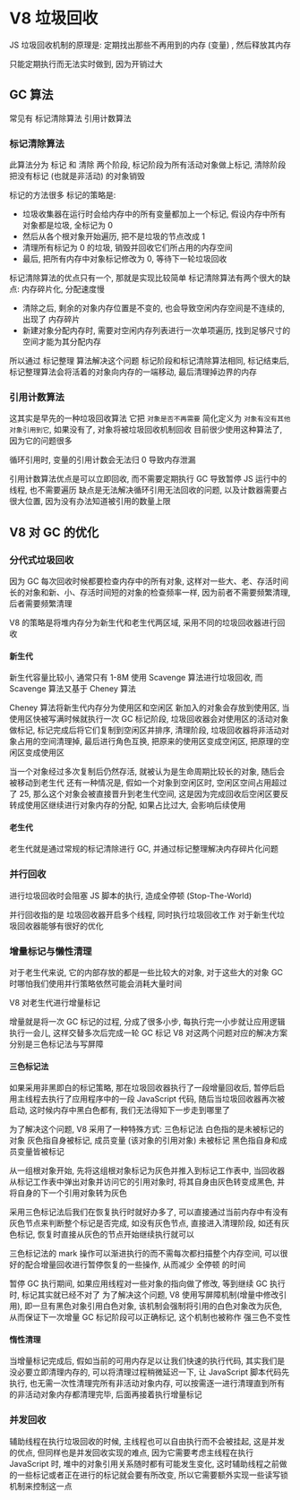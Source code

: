 # V8 垃圾回收

JS 垃圾回收机制的原理是: 定期找出那些不再用到的内存 (变量) , 然后释放其内存

只能定期执行而无法实时做到, 因为开销过大

## GC 算法

常见有 标记清除算法 引用计数算法

### 标记清除算法

此算法分为 标记 和 清除 两个阶段, 标记阶段为所有活动对象做上标记, 清除阶段把没有标记 (也就是非活动) 的对象销毁

标记的方法很多
标记的策略是:

- 垃圾收集器在运行时会给内存中的所有变量都加上一个标记, 假设内存中所有对象都是垃圾, 全标记为 0
- 然后从各个根对象开始遍历, 把不是垃圾的节点改成 1
- 清理所有标记为 0 的垃圾, 销毁并回收它们所占用的内存空间
- 最后, 把所有内存中对象标记修改为 0, 等待下一轮垃圾回收

标记清除算法的优点只有一个, 那就是实现比较简单
标记清除算法有两个很大的缺点: 内存碎片化, 分配速度慢

- 清除之后, 剩余的对象内存位置是不变的, 也会导致空闲内存空间是不连续的, 出现了 内存碎片
- 新建对象分配内存时, 需要对空闲内存列表进行一次单项遍历, 找到足够尺寸的空间才能为其分配内存

所以通过 标记整理 算法解决这个问题
标记阶段和标记清除算法相同, 标记结束后, 标记整理算法会将活着的对象向内存的一端移动, 最后清理掉边界的内存

### 引用计数算法

这其实是早先的一种垃圾回收算法
它把 `对象是否不再需要` 简化定义为 `对象有没有其他对象引用到它`, 如果没有了, 对象将被垃圾回收机制回收
目前很少使用这种算法了, 因为它的问题很多

循环引用时, 变量的引用计数会无法归 0 导致内存泄漏

引用计数算法优点是可以立即回收, 而不需要定期执行 GC 导致暂停 JS 运行中的线程, 也不需要遍历
缺点是无法解决循环引用无法回收的问题, 以及计数器需要占很大位置, 因为没有办法知道被引用的数量上限

## V8 对 GC 的优化

### 分代式垃圾回收

因为 GC 每次回收时候都要检查内存中的所有对象,
这样对一些大、老、存活时间长的对象和新、小、存活时间短的对象的检查频率一样, 因为前者不需要频繁清理, 后者需要频繁清理

V8 的策略是将堆内存分为新生代和老生代两区域, 采用不同的垃圾回收器进行回收

#### 新生代

新生代容量比较小, 通常只有 1-8M
使用 Scavenge 算法进行垃圾回收, 而 Scavenge 算法又基于 Cheney 算法

Cheney 算法将新生代内存分为使用区和空闲区
新加入的对象会存放到使用区, 当使用区快被写满时候就执行一次 GC
标记阶段, 垃圾回收器会对使用区的活动对象做标记, 标记完成后将它们复制到空闲区并排序,
清理阶段, 垃圾回收器将非活动对象占用的空间清理掉, 最后进行角色互换, 把原来的使用区变成空闲区, 把原理的空闲区变成使用区

当一个对象经过多次复制后仍然存活, 就被认为是生命周期比较长的对象, 随后会被移动到老生代
还有一种情况是, 假如一个对象到空闲区时, 空闲区空间占用超过了 25, 那么这个对象会被直接晋升到老生代空间, 这是因为完成回收后空闲区要反转成使用区继续进行对象内存的分配, 如果占比过大, 会影响后续使用

#### 老生代

老生代就是通过常规的标记清除进行 GC, 并通过标记整理解决内存碎片化问题

### 并行回收

进行垃圾回收时会阻塞 JS 脚本的执行, 造成全停顿 (Stop-The-World)

并行回收指的是 垃圾回收器开启多个线程, 同时执行垃圾回收工作
对于新生代垃圾回收器能够有很好的优化

### 增量标记与懒性清理

对于老生代来说, 它的内部存放的都是一些比较大的对象, 对于这些大的对象 GC 时哪怕我们使用并行策略依然可能会消耗大量时间

V8 对老生代进行增量标记

增量就是将一次 GC 标记的过程, 分成了很多小步, 每执行完一小步就让应用逻辑执行一会儿, 这样交替多次后完成一轮 GC 标记
V8 对这两个问题对应的解决方案分别是三色标记法与写屏障

#### 三色标记法

如果采用非黑即白的标记策略, 那在垃圾回收器执行了一段增量回收后, 暂停后启用主线程去执行了应用程序中的一段 JavaScript 代码, 随后当垃圾回收器再次被启动, 这时候内存中黑白色都有, 我们无法得知下一步走到哪里了

为了解决这个问题, V8 采用了一种特殊方式: 三色标记法
白色指的是未被标记的对象
灰色指自身被标记, 成员变量 (该对象的引用对象) 未被标记
黑色指自身和成员变量皆被标记

从一组根对象开始, 先将这组根对象标记为灰色并推入到标记工作表中, 当回收器从标记工作表中弹出对象并访问它的引用对象时, 将其自身由灰色转变成黑色, 并将自身的下一个引用对象转为灰色

采用三色标记法后我们在恢复执行时就好办多了, 可以直接通过当前内存中有没有灰色节点来判断整个标记是否完成, 如没有灰色节点, 直接进入清理阶段, 如还有灰色标记, 恢复时直接从灰色的节点开始继续执行就可以

三色标记法的 mark 操作可以渐进执行的而不需每次都扫描整个内存空间, 可以很好的配合增量回收进行暂停恢复的一些操作, 从而减少 全停顿 的时间

暂停 GC 执行期间, 如果应用线程对一些对象的指向做了修改, 等到继续 GC 执行时, 标记其实就已经不对了
为了解决这个问题, V8 使用写屏障机制(增量中修改引用), 即一旦有黑色对象引用白色对象, 该机制会强制将引用的白色对象改为灰色, 从而保证下一次增量 GC 标记阶段可以正确标记, 这个机制也被称作 强三色不变性

#### 惰性清理

当增量标记完成后, 假如当前的可用内存足以让我们快速的执行代码, 其实我们是没必要立即清理内存的, 可以将清理过程稍微延迟一下, 让 JavaScript 脚本代码先执行, 也无需一次性清理完所有非活动对象内存, 可以按需逐一进行清理直到所有的非活动对象内存都清理完毕, 后面再接着执行增量标记

### 并发回收

辅助线程在执行垃圾回收的时候, 主线程也可以自由执行而不会被挂起, 这是并发的优点, 但同样也是并发回收实现的难点, 因为它需要考虑主线程在执行 JavaScript 时, 堆中的对象引用关系随时都有可能发生变化, 这时辅助线程之前做的一些标记或者正在进行的标记就会要有所改变, 所以它需要额外实现一些读写锁机制来控制这一点
